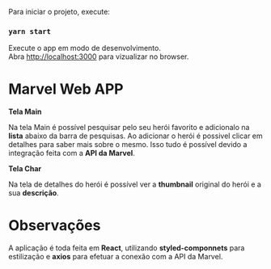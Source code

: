 
Para iniciar o projeto, execute:

### `yarn start`

Execute o app em modo de desenvolvimento.<br>
Abra [http://localhost:3000](http://localhost:3000) para vizualizar no browser.



# Marvel Web APP
**Tela Main**

Na tela Main é possível pesquisar pelo seu herói favorito e adicionalo na **lista** abaixo da barra de pesquisas.
Ao adicionar o herói é possivel clicar em detalhes para saber mais sobre o mesmo. Isso tudo é possível devido a integração
feita com a **API da Marvel**.

**Tela Char**

Na tela de detalhes do herói é possível ver a **thumbnail** original do herói e a sua **descrição**.

# Observações

A aplicação é toda feita em **React**, utilizando **styled-componnets** para estilização e **axios** para efetuar a conexão com a API da Marvel.
